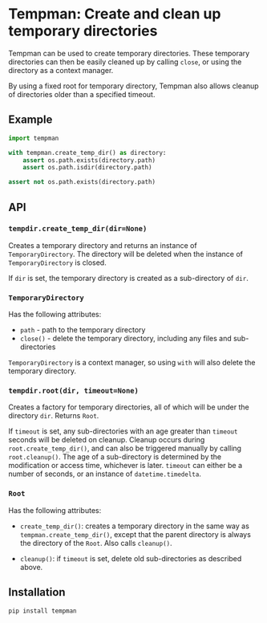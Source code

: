 # Tempman: Create and clean up temporary directories

Tempman can be used to create temporary directories.
These temporary directories can then be easily cleaned up by calling `close`,
or using the directory as a context manager.

By using a fixed root for temporary directory,
Tempman also allows cleanup of directories older than a specified timeout.

## Example

```python
import tempman

with tempman.create_temp_dir() as directory:
    assert os.path.exists(directory.path)
    assert os.path.isdir(directory.path)

assert not os.path.exists(directory.path)
```

## API

### `tempdir.create_temp_dir(dir=None)`

Creates a temporary directory and returns an instance of `TemporaryDirectory`.
The directory will be deleted when the instance of `TemporaryDirectory` is closed.

If `dir` is set,
the temporary directory is created as a sub-directory of `dir`.

### `TemporaryDirectory`

Has the following attributes:

* `path` - path to the temporary directory
* `close()` - delete the temporary directory, including any files and sub-directories

`TemporaryDirectory` is a context manager,
so using `with` will also delete the temporary directory.

### `tempdir.root(dir, timeout=None)`

Creates a factory for temporary directories,
all of which will be under the directory `dir`.
Returns `Root`.

If `timeout` is set,
any sub-directories with an age greater than `timeout` seconds will be deleted on cleanup.
Cleanup occurs during `root.create_temp_dir()`,
and can also be triggered manually by calling `root.cleanup()`.
The age of a sub-directory is determined by the modification or access time,
whichever is later.
`timeout` can either be a number of seconds, or an instance of `datetime.timedelta`.

### `Root`

Has the following attributes:

* `create_temp_dir()`: creates a temporary directory in the same way as `tempman.create_temp_dir()`,
  except that the parent directory is always the directory of the `Root`.
  Also calls `cleanup()`.
  
* `cleanup()`: if `timeout` is set, delete old sub-directories as described above.

## Installation

```
pip install tempman
```
